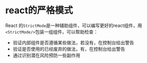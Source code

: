 # react的严格模式
React 的`StrictMode`是一种辅助组件，可以编写更好的react组件，用`<StrictMode/>`包装一组组件，可以帮助检查：
- 验证内部组件是否遵循某些做法，若没有，在控制台给出警告
- 验证是否使用的已经废弃的做法，有，在控制台给出警告
- 通过识别潜在风险预防一些副作用

